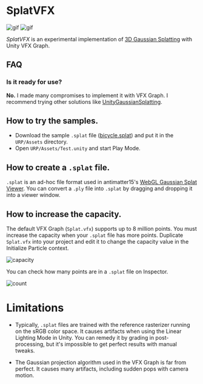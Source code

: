 # SplatVFX

![gif](https://github.com/keijiro/SplatVFX/assets/343936/19fa65e7-7db5-4151-84d1-70966a27d2d1)
![gif](https://github.com/keijiro/SplatVFX/assets/343936/2267b740-0b91-41e0-9036-5b07adae90e0)

*SplatVFX* is an experimental implementation of [3D Gaussian Splatting] with
Unity VFX Graph.

[3D Gaussian Splatting]: https://repo-sam.inria.fr/fungraph/3d-gaussian-splatting/

## FAQ

### Is it ready for use?

**No.** I made many compromises to implement it with VFX Graph. I recommend
trying other solutions like [UnityGaussianSplatting].

[UnityGaussianSplatting]: https://github.com/aras-p/UnityGaussianSplatting

## How to try the samples.

- Download the sample `.splat` file ([bicycle.splat]) and put it in the
  `URP/Assets` directory.
- Open `URP/Assets/Test.unity` and start Play Mode.

[bicycle.splat]: https://huggingface.co/cakewalk/splat-data/resolve/main/bicycle.splat

## How to create a `.splat` file.

`.splat` is an ad-hoc file format used in antimatter15's
[WebGL Gaussian Splat Viewer]. You can convert a `.ply` file into `.splat` by
dragging and dropping it into a viewer window.

[WebGL Gaussian Splat Viewer]: https://github.com/antimatter15/splat

## How to increase the capacity.

The default VFX Graph (`Splat.vfx`) supports up to 8 million points. You must
increase the capacity when your `.splat` file has more points. Duplicate
`Splat.vfx` into your project and edit it to change the capacity value in the
Initialize Particle context.

![capacity](https://github.com/keijiro/SplatVFX/assets/343936/f8fe53b1-9173-4db7-b8b8-fbc0c00949d5)

You can check how many points are in a `.splat` file on Inspector.

![count](https://github.com/keijiro/SplatVFX/assets/343936/d6793722-d088-4904-b297-71f802fe617c)

# Limitations

- Typically, `.splat` files are trained with the reference rasterizer running
  on the sRGB color space. It causes artifacts when using the Linear Lighting
  Mode in Unity. You can remedy it by grading in post-processing, but it's
  impossible to get perfect results with manual tweaks.

- The Gaussian projection algorithm used in the VFX Graph is far from perfect.
  It causes many artifacts, including sudden pops with camera motion.
